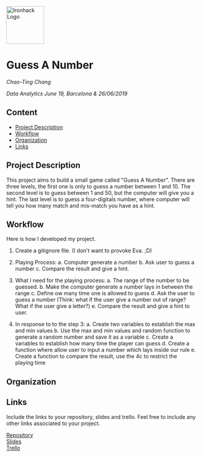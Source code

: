 <img src="https://bit.ly/2VnXWr2" alt="Ironhack Logo" width="100"/>

# Guess A Number
*Chao-Ting Chang*

*Data Analytics June 19, Barcelona & 26/06/2019*

## Content
- [Project Description](#project-description)
- [Workflow](#workflow)
- [Organization](#organization)
- [Links](#links)

<a name="project-description"></a>

## Project Description
This project aims to build a small game called "Guess A Number". There are three levels, the first one is only to guess a number between 1 and 10. The second level is to guess between 1 and 50, but the computer will give you a hint. The last level is to guess a four-digitals number, where computer will tell you how many match and mis-match you have as a hint.



<a name="workflow"></a>

## Workflow
Here is how I developed my project.
1. Create a gitignore file. (I don't want to provoke Eva. ;D)
2. Playing Process:
    a. Computer generate a number
    b. Ask user to guess a number
    c. Compare the result and give a hint.
    
3. What I need for the playing process:
    a. The range of the number to be guessed.
    b. Make the computer generate a number lays in between the range
    c. Define ow many time one is allowed to guess
    d. Ask the user to guess a number (Think: what if the user give a number out of range? What if the user give a letter?)
    e. Compare the result and give a hint to user.
    
4. In response to to the step 3:
    a. Create two variables to establish the max and min values
    b. Use the max and min values and random function to generate a random number and save it as a variable
    c. Create a variables to establish how many time the player can guess
    d. Create a function where allow user to input a number which lays inside our rule
    e. Create a function to compare the result, use the 4c to restrict the playing time
    

<a name="organization"></a>

## Organization


<a name="links"></a>

## Links
Include the links to your repository, slides and trello. Feel free to include any other links associated to your project. 

[Repository](https://github.com/ChaotingChang/Project-Week-1-Build-Your-Own-Game.git)  
[Slides](https://slides.com/changchao-ting/guess-a-number/live)  
[Trello](https://trello.com/invite/b/bshhoev1/6c8fb35007af95fce2898be526d1c7d6/guess-a-number)  
